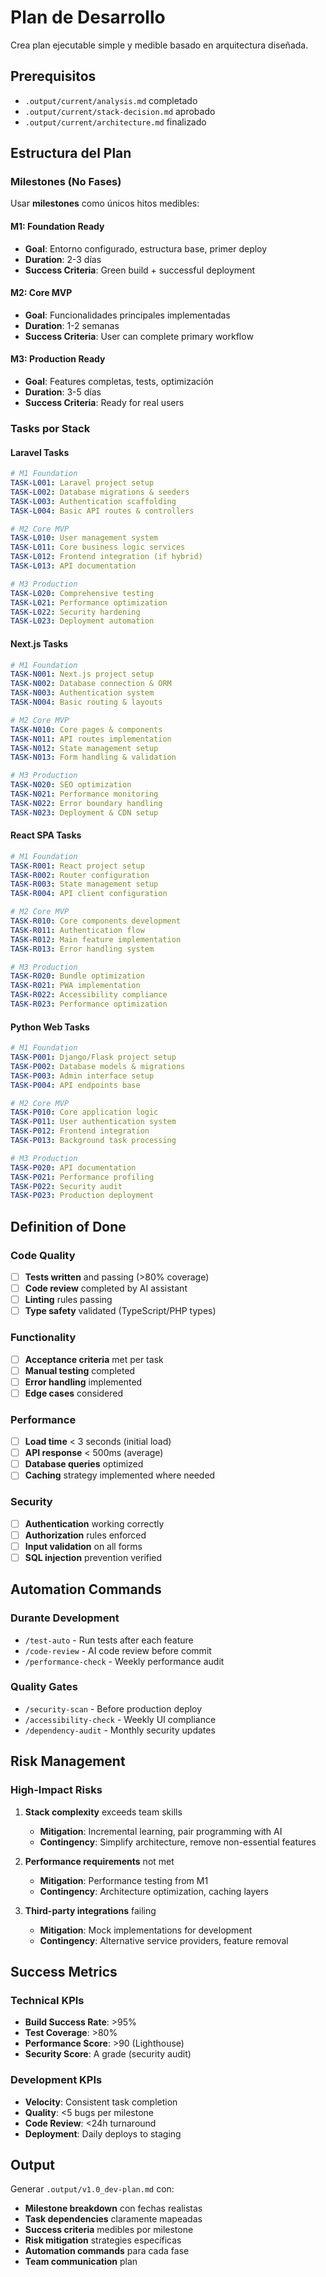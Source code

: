 # Plan de Desarrollo

Crea plan ejecutable simple y medible basado en arquitectura diseñada.

## Prerequisitos
- `.output/current/analysis.md` completado
- `.output/current/stack-decision.md` aprobado  
- `.output/current/architecture.md` finalizado

## Estructura del Plan

### Milestones (No Fases)
Usar **milestones** como únicos hitos medibles:

#### M1: Foundation Ready
- **Goal**: Entorno configurado, estructura base, primer deploy
- **Duration**: 2-3 días
- **Success Criteria**: Green build + successful deployment

#### M2: Core MVP 
- **Goal**: Funcionalidades principales implementadas
- **Duration**: 1-2 semanas
- **Success Criteria**: User can complete primary workflow

#### M3: Production Ready
- **Goal**: Features completas, tests, optimización
- **Duration**: 3-5 días  
- **Success Criteria**: Ready for real users

### Tasks por Stack

#### Laravel Tasks
```yaml
# M1 Foundation
TASK-L001: Laravel project setup
TASK-L002: Database migrations & seeders  
TASK-L003: Authentication scaffolding
TASK-L004: Basic API routes & controllers

# M2 Core MVP
TASK-L010: User management system
TASK-L011: Core business logic services
TASK-L012: Frontend integration (if hybrid)
TASK-L013: API documentation

# M3 Production
TASK-L020: Comprehensive testing
TASK-L021: Performance optimization  
TASK-L022: Security hardening
TASK-L023: Deployment automation
```

#### Next.js Tasks
```yaml
# M1 Foundation  
TASK-N001: Next.js project setup
TASK-N002: Database connection & ORM
TASK-N003: Authentication system
TASK-N004: Basic routing & layouts

# M2 Core MVP
TASK-N010: Core pages & components
TASK-N011: API routes implementation
TASK-N012: State management setup
TASK-N013: Form handling & validation

# M3 Production
TASK-N020: SEO optimization
TASK-N021: Performance monitoring
TASK-N022: Error boundary handling
TASK-N023: Deployment & CDN setup
```

#### React SPA Tasks
```yaml
# M1 Foundation
TASK-R001: React project setup  
TASK-R002: Router configuration
TASK-R003: State management setup
TASK-R004: API client configuration

# M2 Core MVP
TASK-R010: Core components development
TASK-R011: Authentication flow
TASK-R012: Main feature implementation
TASK-R013: Error handling system

# M3 Production
TASK-R020: Bundle optimization
TASK-R021: PWA implementation
TASK-R022: Accessibility compliance
TASK-R023: Performance optimization
```

#### Python Web Tasks
```yaml
# M1 Foundation
TASK-P001: Django/Flask project setup
TASK-P002: Database models & migrations
TASK-P003: Admin interface setup
TASK-P004: API endpoints base

# M2 Core MVP  
TASK-P010: Core application logic
TASK-P011: User authentication system
TASK-P012: Frontend integration
TASK-P013: Background task processing

# M3 Production
TASK-P020: API documentation
TASK-P021: Performance profiling
TASK-P022: Security audit
TASK-P023: Production deployment
```

## Definition of Done

### Code Quality
- [ ] **Tests written** and passing (>80% coverage)
- [ ] **Code review** completed by AI assistant
- [ ] **Linting** rules passing
- [ ] **Type safety** validated (TypeScript/PHP types)

### Functionality  
- [ ] **Acceptance criteria** met per task
- [ ] **Manual testing** completed
- [ ] **Error handling** implemented
- [ ] **Edge cases** considered

### Performance
- [ ] **Load time** < 3 seconds (initial load)
- [ ] **API response** < 500ms (average)
- [ ] **Database queries** optimized
- [ ] **Caching** strategy implemented where needed

### Security
- [ ] **Authentication** working correctly
- [ ] **Authorization** rules enforced  
- [ ] **Input validation** on all forms
- [ ] **SQL injection** prevention verified

## Automation Commands

### Durante Development
- `/test-auto` - Run tests after each feature
- `/code-review` - AI code review before commit
- `/performance-check` - Weekly performance audit

### Quality Gates  
- `/security-scan` - Before production deploy
- `/accessibility-check` - Weekly UI compliance
- `/dependency-audit` - Monthly security updates

## Risk Management

### High-Impact Risks
1. **Stack complexity** exceeds team skills
   - **Mitigation**: Incremental learning, pair programming with AI
   - **Contingency**: Simplify architecture, remove non-essential features

2. **Performance requirements** not met
   - **Mitigation**: Performance testing from M1
   - **Contingency**: Architecture optimization, caching layers

3. **Third-party integrations** failing
   - **Mitigation**: Mock implementations for development
   - **Contingency**: Alternative service providers, feature removal

## Success Metrics

### Technical KPIs
- **Build Success Rate**: >95%
- **Test Coverage**: >80%  
- **Performance Score**: >90 (Lighthouse)
- **Security Score**: A grade (security audit)

### Development KPIs
- **Velocity**: Consistent task completion
- **Quality**: <5 bugs per milestone
- **Code Review**: <24h turnaround
- **Deployment**: Daily deploys to staging

## Output

Generar `.output/v1.0_dev-plan.md` con:
- **Milestone breakdown** con fechas realistas
- **Task dependencies** claramente mapeadas  
- **Success criteria** medibles por milestone
- **Risk mitigation** strategies específicas
- **Automation commands** para cada fase
- **Team communication** plan